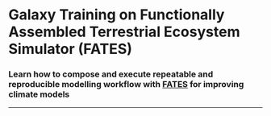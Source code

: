 # Galaxy Training on Functionally Assembled Terrestrial Ecosystem Simulator (FATES)

### Learn how to compose and execute repeatable and reproducible modelling workflow with [FATES](https://fates-docs.readthedocs.io/en/latest/) for improving climate models

---
